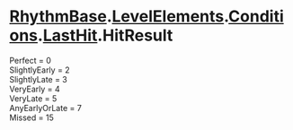 # [RhythmBase](../namespaces.md).[LevelElements](../namespace/LevelElements.md).[Conditions](../namespace/Conditions.md).[LastHit](../class/LastHit.md).HitResult  
  
 Perfect = 0  
 SlightlyEarly = 2  
 SlightlyLate = 3  
 VeryEarly = 4  
 VeryLate = 5  
 AnyEarlyOrLate = 7  
 Missed = 15  